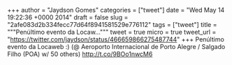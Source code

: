 
+++
author = "Jaydson Gomes"
categories = ["tweet"]
date = "Wed May 14 19:22:36 +0000 2014"
draft = false
slug = "2afe083d2b334fecc77d64f8941581529e776112"
tags = ["tweet"]
title = """Penúltimo evento da Locaw..."""
tweet = true
micro = true
tweet_url = "https://twitter.com/jaydson/status/466659866275487744"
+++
Penúltimo evento da Locaweb :) (@ Aeroporto Internacional de Porto Alegre / Salgado Filho (POA) w/ 50 others) http://t.co/9BOo1nwcM6
